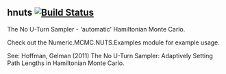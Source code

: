hnuts [![Build Status](https://travis-ci.org/jtobin/hnuts.png?branch=master)](https://travis-ci.org/jtobin/hnuts)
-----

The No U-Turn Sampler - 'automatic' Hamiltonian Monte Carlo.

Check out the Numeric.MCMC.NUTS.Examples module for example usage.

See: Hoffman, Gelman (2011) The No U-Turn Sampler: Adaptively Setting Path 
Lengths in Hamiltonian Monte Carlo.

